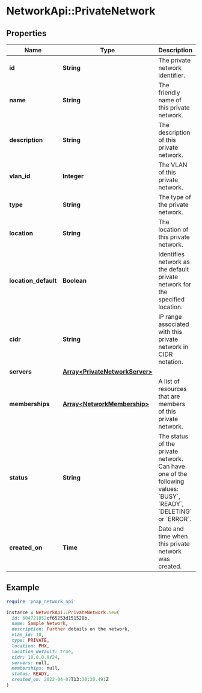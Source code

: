 # NetworkApi::PrivateNetwork

## Properties

| Name | Type | Description | Notes |
| ---- | ---- | ----------- | ----- |
| **id** | **String** | The private network identifier. |  |
| **name** | **String** | The friendly name of this private network. |  |
| **description** | **String** | The description of this private network. | [optional] |
| **vlan_id** | **Integer** | The VLAN of this private network. |  |
| **type** | **String** | The type of the private network. |  |
| **location** | **String** | The location of this private network. |  |
| **location_default** | **Boolean** | Identifies network as the default private network for the specified location. |  |
| **cidr** | **String** | IP range associated with this private network in CIDR notation. | [optional] |
| **servers** | [**Array&lt;PrivateNetworkServer&gt;**](PrivateNetworkServer.md) |  |  |
| **memberships** | [**Array&lt;NetworkMembership&gt;**](NetworkMembership.md) | A list of resources that are members of this private network. |  |
| **status** | **String** | The status of the private network. Can have one of the following values: &#x60;BUSY&#x60;, &#x60;READY&#x60;, &#x60;DELETING&#x60; or &#x60;ERROR&#x60;. |  |
| **created_on** | **Time** | Date and time when this private network was created. |  |

## Example

```ruby
require 'pnap_network_api'

instance = NetworkApi::PrivateNetwork.new(
  id: 604721852cf65253d151528b,
  name: Sample Network,
  description: Further details on the network,
  vlan_id: 10,
  type: PRIVATE,
  location: PHX,
  location_default: true,
  cidr: 10.0.0.0/24,
  servers: null,
  memberships: null,
  status: READY,
  created_on: 2022-04-07T13:30:30.491Z
)
```

